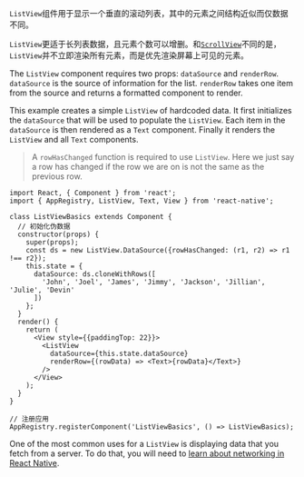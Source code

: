 `ListView`组件用于显示一个垂直的滚动列表，其中的元素之间结构近似而仅数据不同。

`ListView`更适于长列表数据，且元素个数可以增删。和[`ScrollView`](using-a-scrollview.html)不同的是，`ListView`并不立即渲染所有元素，而是优先渲染屏幕上可见的元素。

The `ListView` component requires two props: `dataSource` and `renderRow`. `dataSource` is the source of information for the list. `renderRow` takes one item from the source and returns a formatted component to render.

This example creates a simple `ListView` of hardcoded data. It first initializes the `dataSource` that will be used to populate the `ListView`. Each item in the `dataSource` is then rendered as a `Text` component. Finally it renders the `ListView` and all `Text` components.

> A `rowHasChanged` function is required to use `ListView`. Here we just say a row has changed if the row we are on is not the same as the previous row.

```ReactNativeWebPlayer
import React, { Component } from 'react';
import { AppRegistry, ListView, Text, View } from 'react-native';

class ListViewBasics extends Component {
  // 初始化伪数据
  constructor(props) {
    super(props);
    const ds = new ListView.DataSource({rowHasChanged: (r1, r2) => r1 !== r2});
    this.state = {
      dataSource: ds.cloneWithRows([
        'John', 'Joel', 'James', 'Jimmy', 'Jackson', 'Jillian', 'Julie', 'Devin'
      ])
    };
  }
  render() {
    return (
      <View style={{paddingTop: 22}}>
        <ListView
          dataSource={this.state.dataSource}
          renderRow={(rowData) => <Text>{rowData}</Text>}
        />
      </View>
    );
  }
}

// 注册应用
AppRegistry.registerComponent('ListViewBasics', () => ListViewBasics);
```

One of the most common uses for a `ListView` is displaying data that you fetch from a server. To do that, you will need to [learn about networking in React Native](network.html).

